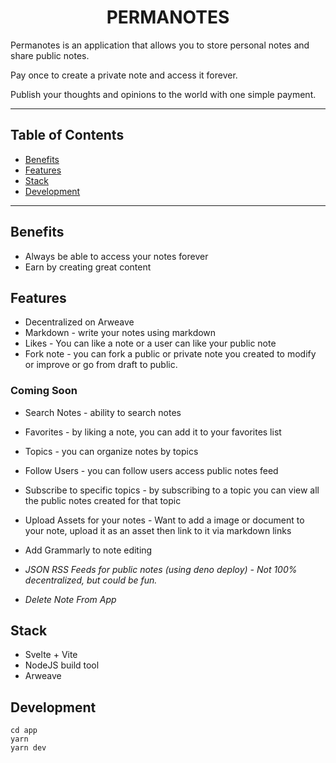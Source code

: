 <h1 align="center">PERMANOTES</h1>
<p>Permanotes is an application that allows you to store personal notes and share public notes.</p>
<p>Pay once to create a private note and access it forever.</p>
<p>Publish your thoughts and opinions to the world with one simple payment.</p>

---

## Table of Contents

- [Benefits](#benefits)
- [Features](#features)
- [Stack](#stack)
- [Development](#development)

---

## Benefits

- Always be able to access your notes forever
- Earn by creating great content

## Features

* Decentralized on Arweave
* Markdown - write your notes using markdown
* Likes - You can like a note or a user can like your public note
* Fork note - you can fork a public or private note you created to modify or improve or go from draft to public.

### Coming Soon

* Search Notes - ability to search notes
* Favorites - by liking a note, you can add it to your favorites list
* Topics - you can organize notes by topics
* Follow Users - you can follow users access public notes feed
* Subscribe to specific topics - by subscribing to a topic you can view all the public notes created for that topic
* Upload Assets for your notes - Want to add a image or document to your note, upload it as an asset then link to it via markdown links
* Add Grammarly to note editing

* _JSON RSS Feeds for public notes (using deno deploy) - Not 100% decentralized, but could be fun._
* _Delete Note From App_


## Stack

* Svelte + Vite
* NodeJS build tool
* Arweave

## Development

```
cd app
yarn
yarn dev
```
